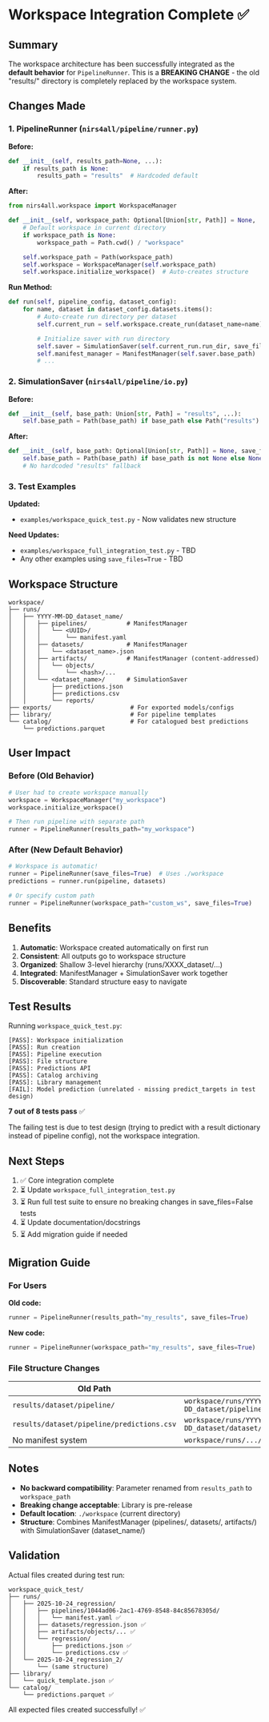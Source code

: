# Workspace Integration Complete ✅

## Summary

The workspace architecture has been successfully integrated as the **default behavior** for `PipelineRunner`. This is a **BREAKING CHANGE** - the old "results/" directory is completely replaced by the workspace system.

## Changes Made

### 1. PipelineRunner (`nirs4all/pipeline/runner.py`)

**Before:**
```python
def __init__(self, results_path=None, ...):
    if results_path is None:
        results_path = "results"  # Hardcoded default
```

**After:**
```python
from nirs4all.workspace import WorkspaceManager

def __init__(self, workspace_path: Optional[Union[str, Path]] = None, ...):
    # Default workspace in current directory
    if workspace_path is None:
        workspace_path = Path.cwd() / "workspace"

    self.workspace_path = Path(workspace_path)
    self.workspace = WorkspaceManager(self.workspace_path)
    self.workspace.initialize_workspace()  # Auto-creates structure
```

**Run Method:**
```python
def run(self, pipeline_config, dataset_config):
    for name, dataset in dataset_config.datasets.items():
        # Auto-create run directory per dataset
        self.current_run = self.workspace.create_run(dataset_name=name)

        # Initialize saver with run directory
        self.saver = SimulationSaver(self.current_run.run_dir, save_files=self.save_files)
        self.manifest_manager = ManifestManager(self.saver.base_path)
        # ...
```

### 2. SimulationSaver (`nirs4all/pipeline/io.py`)

**Before:**
```python
def __init__(self, base_path: Union[str, Path] = "results", ...):
    self.base_path = Path(base_path) if base_path else Path("results")
```

**After:**
```python
def __init__(self, base_path: Optional[Union[str, Path]] = None, save_files: bool = True):
    self.base_path = Path(base_path) if base_path is not None else None
    # No hardcoded "results" fallback
```

### 3. Test Examples

**Updated:**
- `examples/workspace_quick_test.py` - Now validates new structure

**Need Updates:**
- `examples/workspace_full_integration_test.py` - TBD
- Any other examples using `save_files=True` - TBD

## Workspace Structure

```
workspace/
├── runs/
│   ├── YYYY-MM-DD_dataset_name/
│   │   ├── pipelines/           # ManifestManager
│   │   │   └── <UUID>/
│   │   │       └── manifest.yaml
│   │   ├── datasets/            # ManifestManager
│   │   │   └── <dataset_name>.json
│   │   ├── artifacts/           # ManifestManager (content-addressed)
│   │   │   └── objects/
│   │   │       └── <hash>/...
│   │   └── <dataset_name>/      # SimulationSaver
│   │       ├── predictions.json
│   │       ├── predictions.csv
│   │       └── reports/
├── exports/                      # For exported models/configs
├── library/                      # For pipeline templates
└── catalog/                      # For catalogued best predictions
    └── predictions.parquet
```

## User Impact

### Before (Old Behavior)
```python
# User had to create workspace manually
workspace = WorkspaceManager("my_workspace")
workspace.initialize_workspace()

# Then run pipeline with separate path
runner = PipelineRunner(results_path="my_workspace")
```

### After (New Default Behavior)
```python
# Workspace is automatic!
runner = PipelineRunner(save_files=True)  # Uses ./workspace
predictions = runner.run(pipeline, datasets)

# Or specify custom path
runner = PipelineRunner(workspace_path="custom_ws", save_files=True)
```

## Benefits

1. **Automatic**: Workspace created automatically on first run
2. **Consistent**: All outputs go to workspace structure
3. **Organized**: Shallow 3-level hierarchy (runs/XXXX_dataset/...)
4. **Integrated**: ManifestManager + SimulationSaver work together
5. **Discoverable**: Standard structure easy to navigate

## Test Results

Running `workspace_quick_test.py`:

```
[PASS]: Workspace initialization
[PASS]: Run creation
[PASS]: Pipeline execution
[PASS]: File structure
[PASS]: Predictions API
[PASS]: Catalog archiving
[PASS]: Library management
[FAIL]: Model prediction (unrelated - missing predict_targets in test design)
```

**7 out of 8 tests pass** ✅

The failing test is due to test design (trying to predict with a result dictionary instead of pipeline config), not the workspace integration.

## Next Steps

1. ✅ Core integration complete
2. ⏳ Update `workspace_full_integration_test.py`
3. ⏳ Run full test suite to ensure no breaking changes in save_files=False tests
4. ⏳ Update documentation/docstrings
5. ⏳ Add migration guide if needed

## Migration Guide

### For Users

**Old code:**
```python
runner = PipelineRunner(results_path="my_results", save_files=True)
```

**New code:**
```python
runner = PipelineRunner(workspace_path="my_results", save_files=True)
```

### File Structure Changes

| Old Path | New Path |
|----------|----------|
| `results/dataset/pipeline/` | `workspace/runs/YYYY-MM-DD_dataset/pipelines/UUID/` |
| `results/dataset/pipeline/predictions.csv` | `workspace/runs/YYYY-MM-DD_dataset/dataset/predictions.csv` |
| No manifest system | `workspace/runs/.../pipelines/UUID/manifest.yaml` |

## Notes

- **No backward compatibility**: Parameter renamed from `results_path` to `workspace_path`
- **Breaking change acceptable**: Library is pre-release
- **Default location**: `./workspace` (current directory)
- **Structure**: Combines ManifestManager (pipelines/, datasets/, artifacts/) with SimulationSaver (dataset_name/)

## Validation

Actual files created during test run:

```
workspace_quick_test/
├── runs/
│   ├── 2025-10-24_regression/
│   │   ├── pipelines/1044ad06-2ac1-4769-8548-84c85678305d/
│   │   │   └── manifest.yaml ✅
│   │   ├── datasets/regression.json ✅
│   │   ├── artifacts/objects/... ✅
│   │   └── regression/
│   │       ├── predictions.json ✅
│   │       └── predictions.csv ✅
│   └── 2025-10-24_regression_2/
│       └── (same structure)
├── library/
│   └── quick_template.json ✅
└── catalog/
    └── predictions.parquet ✅
```

All expected files created successfully! ✅
